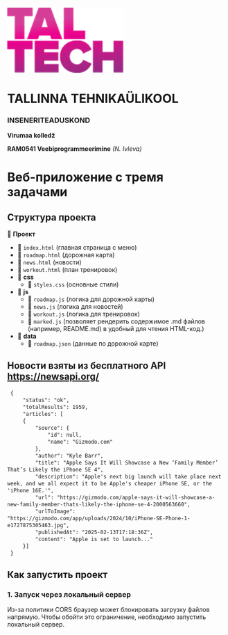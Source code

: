![TalTech Logo](images/tal-tech.png)

# TALLINNA TEHNIKAÜLIKOOL

### INSENERITEADUSKOND

**Virumaa kolledž**

**RAM0541 Veebiprogrammeerimine** _(N. Ivleva)_

# Веб-приложение с тремя задачами

## Структура проекта

📂 **Проект**

-   📄 `index.html` (главная страница с меню)
-   📄 `roadmap.html` (дорожная карта)
-   📄 `news.html` (новости)
-   📄 `workout.html` (план тренировок)
-   📂 **css**
    -   📄 `styles.css` (основные стили)
-   📂 **js**
    -   📄 `roadmap.js` (логика для дорожной карты)
    -   📄 `news.js` (логика для новостей)
    -   📄 `workout.js` (логика для тренировок)
    -   📄 `marked.js` (позволяет рендерить содержимое .md файлов (например, README.md) в удобный для чтения HTML-код.)
-   📂 **data**
    -   📄 `roadmap.json` (данные по дорожной карте)

## Новости взяты из бесплатного API https://newsapi.org/

     {
         "status": "ok",
         "totalResults": 1959,
         "articles": [
         {
             "source": {
                 "id": null,
                 "name": "Gizmodo.com"
             },
             "author": "Kyle Barr",
             "title": "Apple Says It Will Showcase a New ‘Family Member’ That’s Likely the iPhone SE 4",
             "description": "Apple's next big launch will take place next week, and we all expect it to be Apple's cheaper iPhone SE, or the 'iPhone 16E.'",
             "url": "https://gizmodo.com/apple-says-it-will-showcase-a-new-family-member-thats-likely-the-iphone-se-4-2000563660",
             "urlToImage": "https://gizmodo.com/app/uploads/2024/10/iPhone-SE-Phone-1-e1727875305463.jpg",
             "publishedAt": "2025-02-13T17:18:36Z",
             "content": "Apple is set to launch..."
         }]
     }

## Как запустить проект

### 1. Запуск через локальный сервер

Из-за политики CORS браузер может блокировать загрузку файлов напрямую. Чтобы обойти это ограничение, необходимо запустить локальный сервер.
